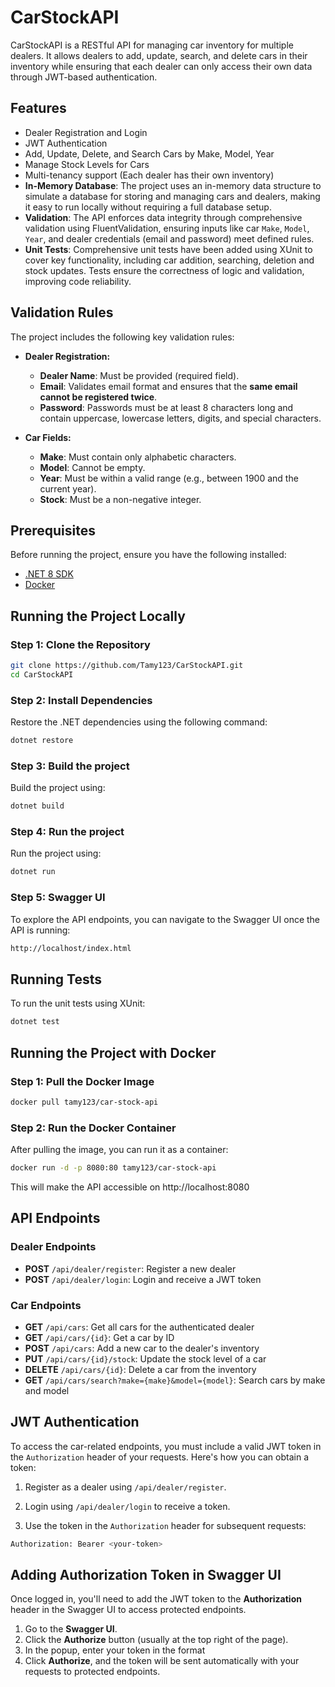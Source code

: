 # CarStockAPI

CarStockAPI is a RESTful API for managing car inventory for multiple dealers. It allows dealers to add, update, search, and delete cars in their inventory while ensuring that each dealer can only access their own data through JWT-based authentication.

## Features
- Dealer Registration and Login
- JWT Authentication
- Add, Update, Delete, and Search Cars by Make, Model, Year
- Manage Stock Levels for Cars
- Multi-tenancy support (Each dealer has their own inventory)
- **In-Memory Database**: The project uses an in-memory data structure to simulate a database for storing and managing cars and dealers, making it easy to run locally without requiring a full database setup.
- **Validation**: The API enforces data integrity through comprehensive validation using FluentValidation, ensuring inputs like car `Make`, `Model`, `Year`, and dealer credentials (email and password) meet defined rules.
- **Unit Tests**: Comprehensive unit tests have been added using XUnit to cover key functionality, including car addition, searching, deletion and stock updates. Tests ensure the correctness of logic and validation, improving code reliability.

## Validation Rules

The project includes the following key validation rules:

- **Dealer Registration:**
  - **Dealer Name**: Must be provided (required field).
  - **Email**: Validates email format and ensures that the **same email cannot be registered twice**.
  - **Password**: Passwords must be at least 8 characters long and contain uppercase, lowercase letters, digits, and special characters.
  
- **Car Fields:**
  - **Make**: Must contain only alphabetic characters.
  - **Model**: Cannot be empty.
  - **Year**: Must be within a valid range (e.g., between 1900 and the current year).
  - **Stock**: Must be a non-negative integer.

## Prerequisites

Before running the project, ensure you have the following installed:
- [.NET 8 SDK](https://dotnet.microsoft.com/en-us/download/dotnet/8.0)
- [Docker](https://www.docker.com/get-started)

## Running the Project Locally

### Step 1: Clone the Repository
```bash
git clone https://github.com/Tamy123/CarStockAPI.git
cd CarStockAPI
```

### Step 2: Install Dependencies
Restore the .NET dependencies using the following command:
```bash
dotnet restore
```

### Step 3: Build the project
Build the project using:
```bash
dotnet build
```

### Step 4: Run the project
Run the project using:
```bash
dotnet run
```
### Step 5: Swagger UI
To explore the API endpoints, you can navigate to the Swagger UI once the API is running:
```bash
http://localhost/index.html
```

## Running Tests
To run the unit tests using XUnit:
```bash
dotnet test
```
## Running the Project with Docker

### Step 1: Pull the Docker Image
```bash
docker pull tamy123/car-stock-api
```

### Step 2: Run the Docker Container
After pulling the image, you can run it as a container:
```bash
docker run -d -p 8080:80 tamy123/car-stock-api
```
This will make the API accessible on http://localhost:8080

## API Endpoints

### Dealer Endpoints
- **POST** `/api/dealer/register`: Register a new dealer
- **POST** `/api/dealer/login`: Login and receive a JWT token

### Car Endpoints
- **GET** `/api/cars`: Get all cars for the authenticated dealer
- **GET** `/api/cars/{id}`: Get a car by ID
- **POST** `/api/cars`: Add a new car to the dealer's inventory
- **PUT** `/api/cars/{id}/stock`: Update the stock level of a car
- **DELETE** `/api/cars/{id}`: Delete a car from the inventory
- **GET** `/api/cars/search?make={make}&model={model}`: Search cars by make and model

## JWT Authentication

To access the car-related endpoints, you must include a valid JWT token in the `Authorization` header of your requests. Here's how you can obtain a token:

1. Register as a dealer using `/api/dealer/register`.
2. Login using `/api/dealer/login` to receive a token.

3. Use the token in the `Authorization` header for subsequent requests:

```bash
Authorization: Bearer <your-token>
```

## Adding Authorization Token in Swagger UI

Once logged in, you'll need to add the JWT token to the **Authorization** header in the Swagger UI to access protected endpoints.

1. Go to the **Swagger UI**.
2. Click the **Authorize** button (usually at the top right of the page).
3. In the popup, enter your token in the format
4. Click **Authorize**, and the token will be sent automatically with your requests to protected endpoints.



